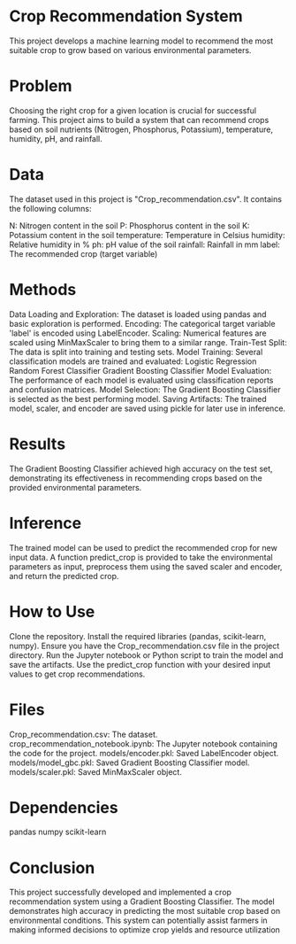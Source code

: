 # Crop Recommendation System
This project develops a machine learning model to recommend the most suitable crop to grow based on various environmental parameters.

# Problem
Choosing the right crop for a given location is crucial for successful farming. This project aims to build a system that can recommend crops based on soil nutrients (Nitrogen, Phosphorus, Potassium), temperature, humidity, pH, and rainfall.

# Data
The dataset used in this project is "Crop_recommendation.csv". It contains the following columns:

N: Nitrogen content in the soil
P: Phosphorus content in the soil
K: Potassium content in the soil
temperature: Temperature in Celsius
humidity: Relative humidity in %
ph: pH value of the soil
rainfall: Rainfall in mm
label: The recommended crop (target variable)
# Methods
Data Loading and Exploration: The dataset is loaded using pandas and basic exploration is performed.
Encoding: The categorical target variable 'label' is encoded using LabelEncoder.
Scaling: Numerical features are scaled using MinMaxScaler to bring them to a similar range.
Train-Test Split: The data is split into training and testing sets.
Model Training: Several classification models are trained and evaluated:
Logistic Regression
Random Forest Classifier
Gradient Boosting Classifier
Model Evaluation: The performance of each model is evaluated using classification reports and confusion matrices.
Model Selection: The Gradient Boosting Classifier is selected as the best performing model.
Saving Artifacts: The trained model, scaler, and encoder are saved using pickle for later use in inference.
# Results
The Gradient Boosting Classifier achieved high accuracy on the test set, demonstrating its effectiveness in recommending crops based on the provided environmental parameters.

# Inference
The trained model can be used to predict the recommended crop for new input data. A function predict_crop is provided to take the environmental parameters as input, preprocess them using the saved scaler and encoder, and return the predicted crop.

# How to Use
Clone the repository.
Install the required libraries (pandas, scikit-learn, numpy).
Ensure you have the Crop_recommendation.csv file in the project directory.
Run the Jupyter notebook or Python script to train the model and save the artifacts.
Use the predict_crop function with your desired input values to get crop recommendations.
# Files
Crop_recommendation.csv: The dataset.
crop_recommendation_notebook.ipynb: The Jupyter notebook containing the code for the project.
models/encoder.pkl: Saved LabelEncoder object.
models/model_gbc.pkl: Saved Gradient Boosting Classifier model.
models/scaler.pkl: Saved MinMaxScaler object.
# Dependencies
pandas
numpy
scikit-learn
# Conclusion
This project successfully developed and implemented a crop recommendation system using a Gradient Boosting Classifier. The model demonstrates high accuracy in predicting the most suitable crop based on environmental conditions. This system can potentially assist farmers in making informed decisions to optimize crop yields and resource utilization

